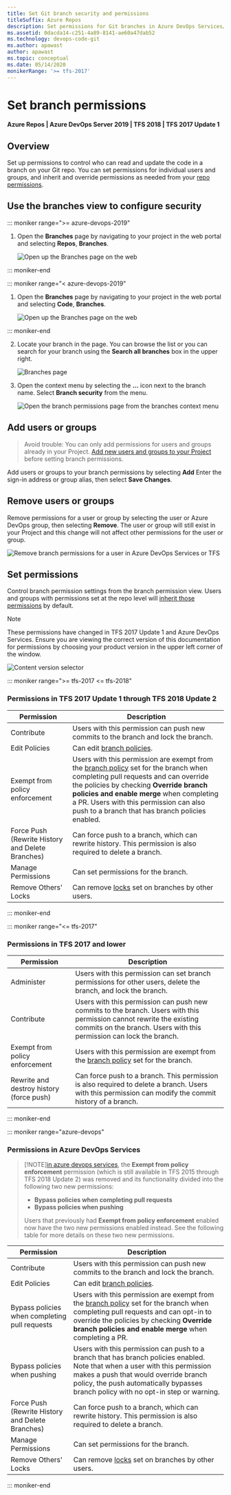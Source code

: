 ```yaml
---
title: Set Git branch security and permissions
titleSuffix: Azure Repos
description: Set permissions for Git branches in Azure DevOps Services/TFS.
ms.assetid: 0dacda14-c251-4a89-8141-ae60a47dab52
ms.technology: devops-code-git 
ms.author: apawast
author: apawast
ms.topic: conceptual
ms.date: 05/14/2020
monikerRange: '>= tfs-2017'
---
```


# Set branch permissions

#### Azure Repos | Azure DevOps Server 2019 | TFS 2018 | TFS 2017 Update 1

## Overview

Set up permissions to control who can read and update the code in a branch on your Git repo.
You can set permissions for individual users and groups, and inherit and override permissions as needed from your [repo permissions](../../organizations/security/set-git-tfvc-repository-permissions.md#git-repository).

## Use the branches view to configure security

::: moniker range=">= azure-devops-2019"

1.  Open the **Branches** page by navigating to your project in the web portal and selecting **Repos**, **Branches**.

    ![Open up the Branches page on the web](media/branches/branches_nav-new-nav.png)

::: moniker-end

::: moniker range="< azure-devops-2019"

1.  Open the **Branches** page by navigating to your project in the web portal and selecting **Code**, **Branches**.

    ![Open up the Branches page on the web](media/branches/branches_nav.png)

::: moniker-end

2.  Locate your branch in the page. You can browse the list or you can search for your branch using the **Search all branches** box in the upper right.

    ![Branches page](media/branches/branches-page.png)

3.  Open the context menu by selecting the **...** icon next to the branch name. Select **Branch security** from the menu.

    ![Open the branch permissions page from the branches context menu](media/branches/branches_context_menu_permissions.png)

## Add users or groups

> Avoid trouble: You can only add permissions for users and groups already in your Project. [Add new users and groups to your Project](../../organizations/security/add-users-team-project.md) before setting branch permissions.

Add users or groups to your branch permissions by selecting **Add**
Enter the sign-in address or group alias, then select **Save Changes**.

## Remove users or groups

Remove permissions for a user or group by selecting the user or Azure DevOps group, then selecting **Remove**.
The user or group will still exist in your Project and this change will not affect other permissions for the user or group.

![Remove branch permissions for a user in Azure DevOps Services or TFS](media/branches/remove_permissions.png)

## Set permissions

Control branch permission settings from the branch permission view. Users and groups with permissions set at the repo level will
[inherit those permissions](../../organizations/security/about-permissions.md#inheritance) by default.

> [!NOTE]
> These permissions have changed in TFS 2017 Update 1 and Azure DevOps Services.
> Ensure you are viewing the correct version of this documentation for permissions by choosing your product version
> in the upper left corner of the window.
>
> ![Content version selector](../../media/version-selector.png)

::: moniker range=">= tfs-2017 <= tfs-2018"

### Permissions in TFS 2017 Update 1 through TFS 2018 Update 2

| Permission                                       | Description                                                                                                                                                                                                                                                                                                                              |
| ------------------------------------------------ | ---------------------------------------------------------------------------------------------------------------------------------------------------------------------------------------------------------------------------------------------------------------------------------------------------------------------------------------- |
| Contribute                                       | Users with this permission can push new commits to the branch and lock the branch.                                                                                                                                                                                                                                                       |
| Edit Policies                                    | Can edit [branch policies](branch-policies.md).                                                                                                                                                                                                                                                                                          |
| Exempt from policy enforcement                   | Users with this permission are exempt from the [branch policy](branch-policies.md) set for the branch when completing pull requests and can override the policies by checking **Override branch policies and enable merge** when completing a PR. Users with this permission can also push to a branch that has branch policies enabled. |
| Force Push (Rewrite History and Delete Branches) | Can force push to a branch, which can rewrite history. This permission is also required to delete a branch.                                                                                                                                                                                                                              |
| Manage Permissions                               | Can set permissions for the branch.                                                                                                                                                                                                                                                                                                      |
| Remove Others' Locks                             | Can remove [locks](lock-branches.md) set on branches by other users.                                                                                                                                                                                                                                                                     |

::: moniker-end

::: moniker range="<= tfs-2017"

### Permissions in TFS 2017 and lower

| Permission                               | Description                                                                                                                                                                                  |
| ---------------------------------------- | -------------------------------------------------------------------------------------------------------------------------------------------------------------------------------------------- |
| Administer                               | Users with this permission can set branch permissions for other users, delete the branch, and lock the branch.                                                                               |
| Contribute                               | Users with this permission can push new commits to the branch. Users with this permission cannot rewrite the existing commits on the branch. Users with this permission can lock the branch. |
| Exempt from policy enforcement           | Users with this permission are exempt from the [branch policy](branch-policies.md) set for the branch.                                                                                       |
| Rewrite and destroy history (force push) | Can force push to a branch. This permission is also required to delete a branch. Users with this permission can modify the commit history of a branch.                                       |

::: moniker-end

::: moniker range="azure-devops"

### Permissions in Azure DevOps Services

> [!NOTE][in azure devops services](/azure/devops/release-notes/2018/jul-10-vsts#allow-bypassing-branch-policies-without-giving-up-push-protection), the **Exempt from policy enforcement** permission (which is still available in TFS 2015 through TFS 2018 Update 2) was removed and its functionality divided into the following two new permissions:
>
> * **Bypass policies when completing pull requests**
> * **Bypass policies when pushing**
>
> Users that previously had **Exempt from policy enforcement** enabled now have the two new permissions enabled instead. See the following table for more details on these two new permissions.

| Permission                                       | Description                                                                                                                                                                                                                                                 |
| ------------------------------------------------ | ----------------------------------------------------------------------------------------------------------------------------------------------------------------------------------------------------------------------------------------------------------- |
| Contribute                                       | Users with this permission can push new commits to the branch and lock the branch.                                                                                                                                                                          |
| Edit Policies                                    | Can edit [branch policies](branch-policies.md).                                                                                                                                                                                                             |
| Bypass policies when completing pull requests    | Users with this permission are exempt from the [branch policy](branch-policies.md) set for the branch when completing pull requests and can opt-in to override the policies by checking **Override branch policies and enable merge** when completing a PR. |
| Bypass policies when pushing                     | Users with this permission can push to a branch that has branch policies enabled. Note that when a user with this permission makes a push that would override branch policy, the push automatically bypasses branch policy with no opt-in step or warning.  |
| Force Push (Rewrite History and Delete Branches) | Can force push to a branch, which can rewrite history. This permission is also required to delete a branch.                                                                                                                                                 |
| Manage Permissions                               | Can set permissions for the branch.                                                                                                                                                                                                                         |
| Remove Others' Locks                             | Can remove [locks](lock-branches.md) set on branches by other users.                                                                                                                                                                                        |

::: moniker-end
